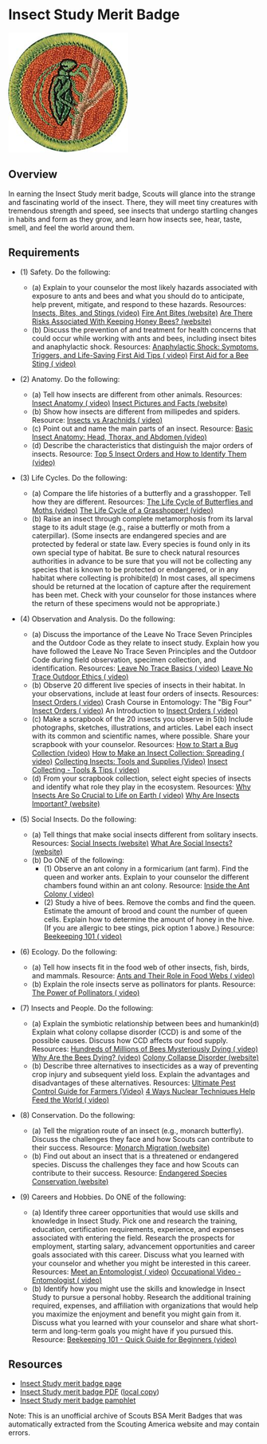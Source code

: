 

# Insect Study Merit Badge

![Insect Study Merit Badge](images/insect-study-merit-badge.jpg)

## Overview



In earning the Insect Study merit badge, Scouts will glance into the strange and fascinating world of the insect. There, they will meet tiny creatures with tremendous strength and speed, see insects that undergo startling changes in habits and form as they grow, and learn how insects see, hear, taste, smell, and feel the world around them.

## Requirements

* (1) Safety. Do the following:
    * (a) Explain to your counselor the most likely hazards associated with exposure to ants and bees and what you should do to anticipate, help prevent, mitigate, and respond to these hazards. Resources: [ Insects, Bites, and Stings (video)](https://www.youtube.com/watch?v=-_c7225EkbA) [Fire Ant Bites (website)](https://my.clevelandclinic.org/health/diseases/23362-fire-ant-bites) [Are There Risks Associated With Keeping Honey Bees? (website)](https://peskylittlecritters.com/are-there-risks-associated-with-keeping-honey-bees/)
    * (b) Discuss the prevention of and treatment for health concerns that could occur while working with ants and bees, including insect bites and anaphylactic shock. Resources: [Anaphylactic Shock: Symptoms, Triggers, and Life-Saving First Aid Tips ( video)](https://youtu.be/tIQGcVpAFvM?si=FQuPgmqx0GSGi_L9) [First Aid for a Bee Sting ( video)](https://www.youtube.com/watch?v=Adx9mKSoBNU)


* (2) Anatomy. Do the following:
    * (a) Tell how insects are different from other animals. Resources: [Insect Anatomy ( video)](https://www.youtube.com/watch?v=B4oL9P0J8eA) [Insect Pictures and Facts (website)](https://www.nationalgeographic.com/animals/topic/insects)
    * (b) Show how insects are different from millipedes and spiders. Resource: [Insects vs Arachnids ( video)](https://www.youtube.com/watch?v=91x0CV9CkFw)
    * (c) Point out and name the main parts of an insect. Resource: [Basic Insect Anatomy: Head, Thorax, and Abdomen (video)](https://youtu.be/bC9a35k1uFo?si=RD2MLMXIBaX72XC_)
    * (d) Describe the characteristics that distinguish the major orders of insects. Resource: [Top 5 Insect Orders and How to Identify Them (video)](https://www.youtube.com/watch?v=h9sKpQNd8DI)


* (3) Life Cycles. Do the following:
    * (a) Compare the life histories of a butterfly and a grasshopper. Tell how they are different. Resources: [The Life Cycle of Butterflies and Moths (video)](https://www.youtube.com/watch?v=b-ZzAuda8dU) [The Life Cycle of a Grasshopper! (video)](https://www.youtube.com/watch?v=a9awFvTafnE)
    * (b) Raise an insect through complete metamorphosis from its larval stage to its adult stage (e.g., raise a butterfly or moth from a caterpillar). (Some insects are endangered species and are protected by federal or state law. Every species is found only in its own special type of habitat. Be sure to check natural resources authorities in advance to be sure that you will not be collecting any species that is known to be protected or endangered, or in any habitat where collecting is prohibite(d) In most cases, all specimens should be returned at the location of capture after the requirement has been met. Check with your counselor for those instances where the return of these specimens would not be appropriate.)


* (4) Observation and Analysis. Do the following:
    * (a) Discuss the importance of the Leave No Trace Seven Principles and the Outdoor Code as they relate to insect study. Explain how you have followed the Leave No Trace Seven Principles and the Outdoor Code during field observation, specimen collection, and identification. Resources: [Leave No Trace Basics ( video)](https://www.youtube.com/watch?v=p_Hy1I7AG4c) [Leave No Trace Outdoor Ethics ( video)](https://www.youtube.com/watch?v=jXO1uY0MvmQ)
    * (b) Observe 20 different live species of insects in their habitat. In your observations, include at least four orders of insects. Resources: [Insect Orders ( video)](https://www.youtube.com/watch?v=RFMA3u-lZ3U) Crash Course in Entomology: The "Big Four" [Insect Orders ( video)](https://www.youtube.com/watch?v=RFMA3u-lZ3U) An Introduction to [Insect Orders ( video)](https://www.youtube.com/watch?v=RFMA3u-lZ3U)
    * (c) Make a scrapbook of the 20 insects you observe in 5(b) Include photographs, sketches, illustrations, and articles. Label each insect with its common and scientific names, where possible. Share your scrapbook with your counselor. Resources: [How to Start a Bug Collection (video)](https://youtu.be/_Ep2ronR_io?si=VWUcH8SZodx_njzz) [How to Make an Insect Collection: Spreading ( video)](https://www.youtube.com/watch?v=KFacqZ9CM4w) [Collecting Insects: Tools and Supplies (Video)](https://www.youtube.com/watch?v=CcBOm6DQ20g) [Insect Collecting - Tools & Tips ( video)](https://www.youtube.com/watch?v=hB9lyBkWaEE)
    * (d) From your scrapbook collection, select eight species of insects and identify what role they play in the ecosystem. Resources: [Why Insects Are So Crucial to Life on Earth ( video)](https://www.youtube.com/watch?v=6QwiYfqX1sg) [Why Are Insects Important? (website)](https://www.youtube.com/watch?v=19iEWe-qH5o)


* (5) Social Insects. Do the following:
    * (a) Tell things that make social insects different from solitary insects. Resources: [Social Insects (website)](https://genent.cals.ncsu.edu/bug-bytes/social-insects/) [What Are Social Insects? (website)](https://www.thoughtco.com/what-are-social-insects-1968157)
    * (b) Do ONE of the following:
        * (1) Observe an ant colony in a formicarium (ant farm). Find the queen and worker ants. Explain to your counselor the different chambers found within an ant colony. Resource: [Inside the Ant Colony ( video)](https://www.youtube.com/watch?v=vG-QZOTc5_Q)
        * (2) Study a hive of bees. Remove the combs and find the queen. Estimate the amount of brood and count the number of queen cells. Explain how to determine the amount of honey in the hive. (If you are allergic to bee stings, pick option 1 above.) Resource: [Beekeeping 101 ( video)](https://youtu.be/C2h4fYL73_M?si=GSvoxnXeVd8E9MA4)




* (6) Ecology. Do the following:
    * (a) Tell how insects fit in the food web of other insects, fish, birds, and mammals. Resource: [Ants and Their Role in Food Webs ( video)](https://www.youtube.com/watch?v=hRDx5HbvqvM)
    * (b) Explain the role insects serve as pollinators for plants. Resource: [The Power of Pollinators ( video)](https://www.youtube.com/watch?v=eDxZojp9yNg)


* (7) Insects and People. Do the following:
    * (a) Explain the symbiotic relationship between bees and humankin(d) Explain what colony collapse disorder (CCD) is and some of the possible causes. Discuss how CCD affects our food supply. Resources: [Hundreds of Millions of Bees Mysteriously Dying ( video)](https://youtu.be/qWsBZbnt_4A?si=cYkszuDmpwAm3ELw) [Why Are the Bees Dying? (video)](https://youtu.be/Eelf07i3ESA?si=yzK6c2on91pQjr_o) [Colony Collapse Disorder (website)](https://www.epa.gov/pollinator-protection/colony-collapse-disorder)
    * (b) Describe three alternatives to insecticides as a way of preventing crop injury and subsequent yield loss. Explain the advantages and disadvantages of these alternatives. Resources: [Ultimate Pest Control Guide for Farmers (Video)](https://www.youtube.com/watch?v=AVSs-EkYTCo) [4 Ways Nuclear Techniques Help Feed the World ( video)](https://youtu.be/2ef83qy2R6I?si=_MDuPzsxkk6a0Z8v)


* (8) Conservation. Do the following:
    * (a) Tell the migration route of an insect (e.g., monarch butterfly). Discuss the challenges they face and how Scouts can contribute to their success. Resource: [Monarch Migration (website)](https://www.monarchwatch.org/migration/)
    * (b) Find out about an insect that is a threatened or endangered species. Discuss the challenges they face and how Scouts can contribute to their success. Resource: [Endangered Species Conservation (website)](https://www.xerces.org/endangered-species)


* (9) Careers and Hobbies. Do ONE of the following:
    * (a) Identify three career opportunities that would use skills and knowledge in Insect Study. Pick one and research the training, education, certification requirements, experience, and expenses associated with entering the field. Research the prospects for employment, starting salary, advancement opportunities and career goals associated with this career. Discuss what you learned with your counselor and whether you might be interested in this career. Resources: [Meet an Entomologist ( video)](https://www.youtube.com/watch?v=bz1QM5Y9aqk) [Occupational Video - Entomologist ( video)](https://www.youtube.com/watch?v=bQ0yAZQF0mE)
    * (b) Identify how you might use the skills and knowledge in Insect Study to pursue a personal hobby. Research the additional training required, expenses, and affiliation with organizations that would help you maximize the enjoyment and benefit you might gain from it. Discuss what you learned with your counselor and share what short-term and long-term goals you might have if you pursued this. Resource: [Beekeeping 101 - Quick Guide for Beginners (video)](https://youtube.com/shorts/WagGi28NJzY?si=Qkhv6Bu_X6WEeff1)




## Resources

- [Insect Study merit badge page](https://www.scouting.org/merit-badges/insect-study/)
- [Insect Study merit badge PDF](https://filestore.scouting.org/filestore/Merit_Badge_ReqandRes/Pamphlets/Insect%20Study_2025.pdf) ([local copy](files/insect-study-merit-badge.pdf))
- [Insect Study merit badge pamphlet](https://www.scoutshop.org/bsa-insect-study-merit-badge-pamphlet-boy-scouts-of-america-660197.html)

Note: This is an unofficial archive of Scouts BSA Merit Badges that was automatically extracted from the Scouting America website and may contain errors.